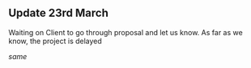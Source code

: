 
## Update 23rd March
Waiting on Client to go through proposal and let us know.
As far as we know, the project is delayed

*same*